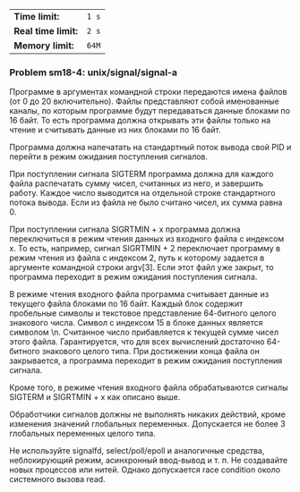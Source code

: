 |                      |       |
|----------------------|-------|
| **Time limit:**      | `1 s` |
| **Real time limit:** | `2 s` |
| **Memory limit:**    | `64M` |


### Problem sm18-4: unix/signal/signal-a

Программе в аргументах командной строки передаются имена файлов
(от 0 до 20 включительно). Файлы представляют собой именованные
каналы, по которым программе будут передаваться данные блоками по
16 байт. То есть программа должна открывать эти файлы только на
чтение и считывать данные из них блоками по 16 байт.

Программа должна напечатать на стандартный поток вывода свой PID
и перейти в режим ожидания поступления сигналов.

При поступлении сигнала SIGTERM программа должна для каждого
файла распечатать сумму чисел, считанных из него, и завершить
работу. Каждое число выводится на отдельной строке стандартного
потока вывода. Если из файла не было считано чисел, их сумма
равна 0.

При поступлении сигнала SIGRTMIN + x программа должна
переключиться в режим чтения данных из входного файла с индексом
x. То есть, например, сигнал SIGRTMIN + 2 переключает программу в
режим чтения из файла с индексом 2, путь к которому задается в
аргументе командной строки argv[3]. Если этот файл уже закрыт, то
программа переходит в режим ожидания поступления сигнала.

В режиме чтения входного файла программа считывает данные из
текущего файла блоками по 16 байт. Каждый блок содержит
пробельные символы и текстовое представление 64-битного целого
знакового числа. Символ с индексом 15 в блоке данных является
символом \n. Считанное число прибавляется к текущей сумме чисел
этого файла. Гарантируется, что для всех вычислений достаточно
64-битного знакового целого типа. При достижении конца файла он
закрывается, а программа переходит в режим ожидания поступления
сигнала.

Кроме того, в режиме чтения входного файла обрабатываются сигналы
SIGTERM и SIGRTMIN + x как описано выше.

Обработчики сигналов должны не выполнять никаких действий, кроме
изменения значений глобальных переменных. Допускается не более 3
глобальных переменных целого типа.

Не используйте signalfd, select/poll/epoll и аналогичные
средства, неблокирующий режим, асинхронный ввод-вывод и т. п. Не
создавайте новых процессов или нитей. Однако допускается race
condition около системного вызова read.

